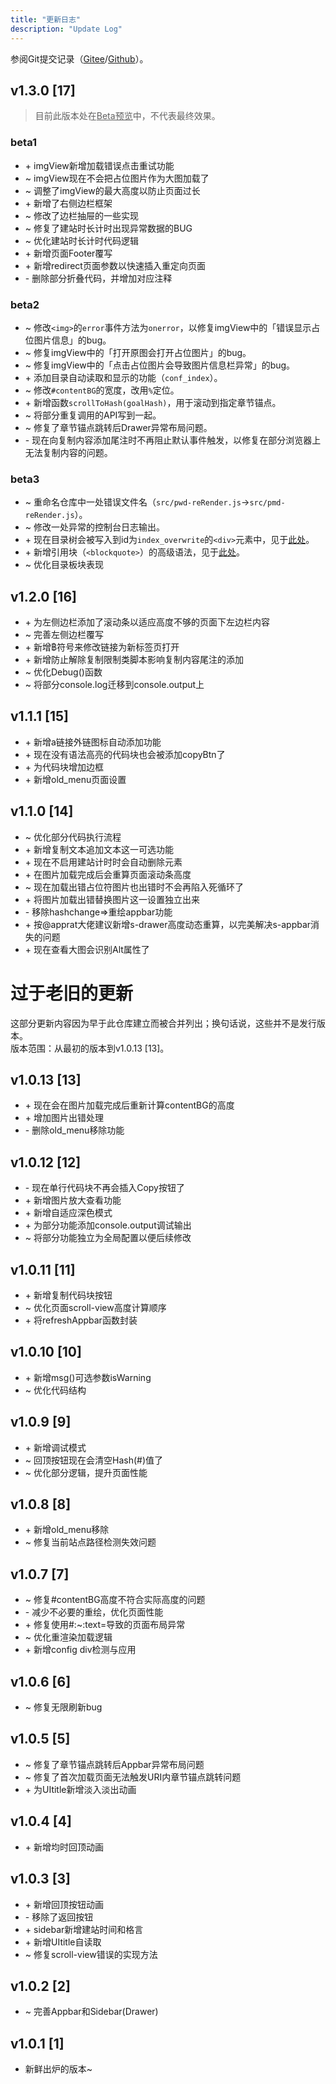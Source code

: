 ```yaml
---
title: "更新日志"
description: "Update Log"
---
```


参阅Git提交记录（[Gitee](https://gitee.com/kdxiaoyi/Pages\-md\-reRender/commits/master)/[Github](https://gitee.com/kdxhub/Pages\-md\-reRender/commits/master)）。

## v1.3.0 [17]
> 目前此版本处在<u>Beta预览</u>中，不代表最终效果。

### beta1
* \+ imgView新增加载错误点击重试功能
* \~ imgView现在不会把占位图片作为大图加载了
* \~ 调整了imgView的最大高度以防止页面过长
* \+ 新增了右侧边栏框架
* ~ 修改了边栏抽屉的一些实现
* ~ 修复了建站时长计时出现异常数据的BUG
* ~ 优化建站时长计时代码逻辑
* \+ 新增页面Footer覆写
* \+ 新增redirect页面参数以快速插入重定向页面
* \- 删除部分折叠代码，并增加对应注释

### beta2
* ~ 修改`<img>`的`error`事件方法为`onerror`，以修复imgView中的「错误显示占位图片信息」的bug。
* ~ 修复imgView中的「打开原图会打开占位图片」的bug。
* ~ 修复imgView中的「点击占位图片会导致图片信息栏异常」的bug。
* \+ 添加目录自动读取和显示的功能（`conf_index`）。
* ~ 修改`#contentBG`的宽度，改用`%`定位。
* \+ 新增函数`scrollToHash(goalHash)`，用于滚动到指定章节锚点。
* ~ 将部分重复调用的API写到一起。
* ~ 修复了章节锚点跳转后Drawer异常布局问题。
* \- 现在向复制内容添加尾注时不再阻止默认事件触发，以修复在部分浏览器上无法复制内容的问题。

### beta3
* ~ 重命名仓库中一处错误文件名（`src/pwd-reRender.js`→`src/pmd-reRender.js`）。
* ~ 修改一处异常的控制台日志输出。
* \+ 现在目录树会被写入到id为`index_overwrite`的`<div>`元素中，见于[此处](./global_conf#conf_index)。
* \+ 新增引用块（`<blockquote>`）的高级语法，见于[此处](./global_conf#conf_quotepro)。
* ~ 优化目录板块表现

## v1.2.0 [16]
* \+ 为左侧边栏添加了滚动条以适应高度不够的页面下左边栏内容
* ~ 完善左侧边栏覆写
* \+ 新增฿符号来修改链接为新标签页打开
* \+ 新增防止解除复制限制类脚本影响复制内容尾注的添加
* ~ 优化Debug()函数
* ~ 将部分console.log迁移到console.output上

## v1.1.1 [15]
* \+ 新增a链接外链图标自动添加功能
* \+ 现在没有语法高亮的代码块也会被添加copyBtn了
* \+ 为代码块增加边框
* \+ 新增old_menu页面设置

## v1.1.0 [14]
* ~ 优化部分代码执行流程
* \+ 新增复制文本追加文本这一可选功能
* \+ 现在不启用建站计时时会自动删除元素
* \+ 在图片加载完成后会重算页面滚动条高度
* ~ 现在加载出错占位符图片也出错时不会再陷入死循环了
* \+ 将图片加载出错替换图片这一设置独立出来
* \- 移除hashchange=>重绘appbar功能
* \+ 按@apprat大佬建议新增s\-drawer高度动态重算，以完美解决s\-appbar消失的问题
* \+ 现在查看大图会识别Alt属性了

# 过于老旧的更新
这部分更新内容因为早于此仓库建立而被合并列出；换句话说，这些并不是发行版本。<br>
版本范围：从最初的版本到v1.0.13 [13]。
## v1.0.13 [13]
* \+ 现在会在图片加载完成后重新计算contentBG的高度
* \+ 增加图片出错处理
* \- 删除old_menu移除功能

## v1.0.12 [12]
* \- 现在单行代码块不再会插入Copy按钮了
* \+ 新增图片放大查看功能
* \+ 新增自适应深色模式
* \+ 为部分功能添加console.output调试输出
* ~ 将部分功能独立为全局配置以便后续修改

## v1.0.11 [11]
* \+ 新增复制代码块按钮
* ~ 优化页面scroll\-view高度计算顺序
* \+ 将refreshAppbar函数封装

## v1.0.10 [10]
* \+ 新增msg()可选参数isWarning
* ~ 优化代码结构

## v1.0.9 [9]
* \+ 新增调试模式
* ~ 回顶按钮现在会清空Hash(#)值了
* ~ 优化部分逻辑，提升页面性能

## v1.0.8 [8]
* \+ 新增old_menu移除
* ~ 修复当前站点路径检测失效问题

## v1.0.7 [7]
* ~ 修复#contentBG高度不符合实际高度的问题
* \- 减少不必要的重绘，优化页面性能
* \+ 修复使用#:~:text=导致的页面布局异常
* ~ 优化重渲染加载逻辑
* \+ 新增config div检测与应用

## v1.0.6 [6]
* ~ 修复无限刷新bug

## v1.0.5 [5]
* ~ 修复了章节锚点跳转后Appbar异常布局问题
* ~ 修复了首次加载页面无法触发URI内章节锚点跳转问题
* \+ 为UItitle新增淡入淡出动画

## v1.0.4 [4]
* \+ 新增均时回顶动画

## v1.0.3 [3]
* \+ 新增回顶按钮动画
* \- 移除了返回按钮
* \+ sidebar新增建站时间和格言
* \+ 新增UItitle自读取
* ~ 修复scroll\-view错误的实现方法

## v1.0.2 [2]
* ~ 完善Appbar和Sidebar(Drawer)

## v1.0.1 [1]
* 新鲜出炉的版本~

<script src="https://unpkg.com/sober@0.4.2/dist/sober.min.js"></script><script src="https://kdxiaoyi.top/Pages-md-reRender/res/pmdrr.js"></script>